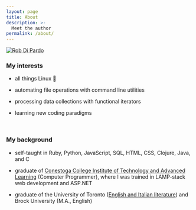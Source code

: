 ```yaml
---
layout: page
title: About
description: >-
  Meet the author
permalink: /about/
---
```

<a href="mailto:{{ site.email }}?Subject={{ site.subject }}">
    <img class="profile" alt="Rob Di Pardo" src="{{ '/assets/images/mug.jpg' | prepend: site.baseurl | relative_url }}"/>
</a>

### My interests

- all things Linux :penguin:

- automating file operations with command line utilities

- processing data collections with functional iterators

- learning new coding paradigms

<br/>

### My background

- self-taught in Ruby, Python, JavaScript, SQL, HTML, CSS, Clojure, Java, and C

- graduate of [Conestoga College Institute of Technology and Advanced Learning](https://www.conestogac.on.ca/applied-computer-science-information-technology/index.jsp?SchoolID=12&p=h) (Computer Programmer), where I was trained in LAMP-stack web development and ASP.NET

- graduate of the University of Toronto ([English and Italian literature](https://independent.academia.edu/RobertDiPardo)) and Brock University (M.A., English)
